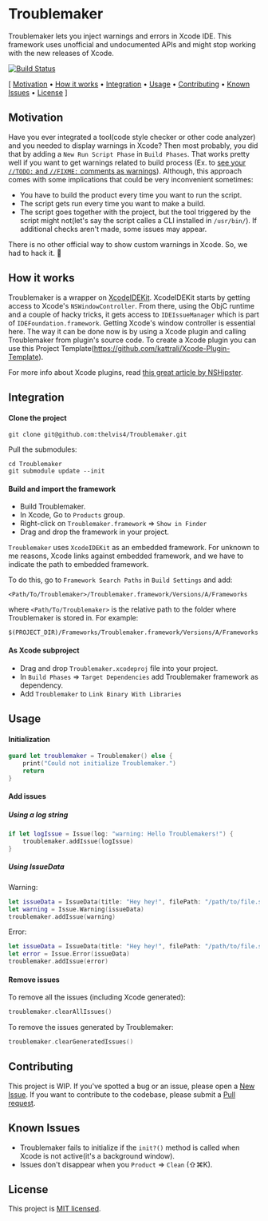 # Troublemaker
Troublemaker lets you inject warnings and errors in Xcode IDE. This framework uses unofficial and undocumented APIs and might stop working with the new releases of Xcode.

[![Build Status](https://travis-ci.org/thelvis4/Troublemaker.svg?branch=master)](https://travis-ci.org/thelvis4/Troublemaker)

[ [Motivation](#motivation) &bull; [How it works](#how-it-works) &bull; [Integration](#integration)
&bull; [Usage](#usage) &bull; [Contributing](#contributing) &bull; [Known Issues](#known-issues) &bull; [License](#license) ]


## Motivation
Have you ever integrated a tool(code style checker or other code analyzer) and you needed to display warnings in Xcode? 
Then most probably, you did that by adding a `New Run Script Phase` in `Build Phases`.
That works pretty well if you want to get warnings related to build process (Ex. to [see your `//TODO:` and `//FIXME:` comments as warnings](https://deallocatedobjects.com/posts/show-todos-and-fixmes-as-warnings-in-xcode-4)).
Although, this approach comes with some implications that could be very inconvenient sometimes:
* You have to build the product every time you want to run the script.
* The script gets run every time you want to make a build.
* The script goes together with the project, but the tool triggered by the script might not(let's say the script calles a CLI installed in `/usr/bin/`). If additional checks aren't made, some issues may appear.

There is no other official way to show custom warnings in Xcode. So, we had to hack it. 👻

## How it works
Troublemaker is a wrapper on [XcodeIDEKit](https://github.com/thelvis4/XcodeIDEKit). XcodeIDEKit starts by getting access to Xcode's `NSWindowController`. From there, using the ObjC runtime and a couple of hacky tricks, it gets access to `IDEIssueManager` which is part of `IDEFoundation.framework`.
Getting Xcode's window controller is essential here. The way it can be done now is by using a Xcode plugin and calling Troublemaker from plugin's source code. To create a Xcode plugin you can use this Project Template(https://github.com/kattrali/Xcode-Plugin-Template).

For more info about Xcode plugins, read [this great article by NSHipster](http://nshipster.com/xcode-plugins/).

## Integration

#### Clone the project
```shell
git clone git@github.com:thelvis4/Troublemaker.git
```
Pull the submodules:
```shell
cd Troublemaker
git submodule update --init
```

#### Build and import the framework
- Build Troublemaker.
- In Xcode, Go to `Products` group.
- Right-click on `Troublemaker.framework` => `Show in Finder`
- Drag and drop the framework in your project.

`Troublemaker` uses `XcodeIDEKit` as an embedded framework. For unknown to me reasons, Xcode links against embedded framework, and we have to indicate the path to embedded framework. 

To do this, go to `Framework Search Paths` in `Build Settings` and add:
```
<Path/To/Troublemaker>/Troublemaker.framework/Versions/A/Frameworks
```
where `<Path/To/Troublemaker>` is the relative path to the folder where Troublemaker is stored in.
For example:
```
$(PROJECT_DIR)/Frameworks/Troublemaker.framework/Versions/A/Frameworks
```

#### As Xcode subproject
- Drag and drop `Troublemaker.xcodeproj` file into your project.
- In `Build Phases` => `Target Dependencies` add Troublemaker framework as dependency.
- Add `Troublemaker` to `Link Binary With Libraries`

## Usage

#### Initialization
```swift
guard let troublemaker = Troublemaker() else {
    print("Could not initialize Troublemaker.")
    return
}
```

#### Add issues
##### Using a log string
```swift
if let logIssue = Issue(log: "warning: Hello Troublemakers!") {
    troublemaker.addIssue(logIssue)
}
```
##### Using IssueData
Warning:
```swift
let issueData = IssueData(title: "Hey hey!", filePath: "/path/to/file.swift", line: 5)
let warning = Issue.Warning(issueData)
troublemaker.addIssue(warning)
```
Error:
```swift
let issueData = IssueData(title: "Hey hey!", filePath: "/path/to/file.swift", line: 5)
let error = Issue.Error(issueData)
troublemaker.addIssue(error)
```

#### Remove issues
To remove all the issues (including Xcode generated):
```swift
troublemaker.clearAllIssues()
```
To remove the issues generated by Troublemaker:
```swift
troublemaker.clearGeneratedIssues()
```

## Contributing
This project is WIP. If you've spotted a bug or an issue, please open a [New Issue](https://github.com/thelvis4/Troublemaker/issues/new). If you want to contribute to the codebase, please submit a [Pull request](https://help.github.com/articles/using-pull-requests/).

## Known Issues
* Troublemaker fails to initialize if the `init?()` method is called when Xcode is not active(it's a background window).
* Issues don't disappear when you `Product` => `Clean` (⇧⌘K).

## License
This project is [MIT licensed](https://github.com/thelvis4/Troublemaker/blob/master/LICENSE).
